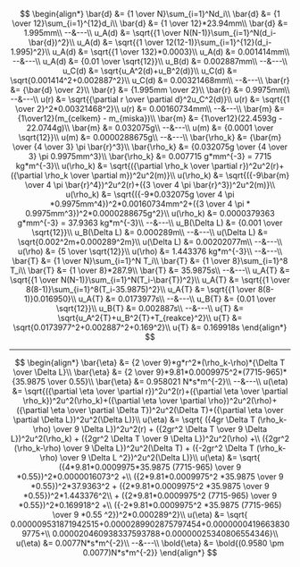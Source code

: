 $$
\begin{align*}
\bar{d} &= {1 \over N}\sum_{i=1}^Nd_i\\
\bar{d} &= {1 \over 12}\sum_{i=1}^{12}d_i\\
\bar{d} &= {1 \over 12}*23.94mm\\
\bar{d} &= 1.995mm\\
--&---\\
u_A(d) &= \sqrt{{1 \over N(N-1)}\sum_{i=1}^N(d_i-\bar{d})^2}\\
u_A(d) &= \sqrt{{1 \over 12(12-1)}\sum_{i=1}^{12}(d_i-1.995)^2}\\
u_A(d) &= \sqrt{{1 \over 132}*0.0003}\\
u_A(d) &= 0.001414mm\\
--&---\\
u_A(d) &= {0.01 \over \sqrt{12}}\\
u_B(d) &= 0.002887mm\\
--&---\\
u_C(d) &= \sqrt{u_A^2(d)+u_B^2(d)}\\
u_C(d) &= \sqrt{0.001414^2+0.002887^2}\\
u_C(d) &= 0.00321468mm\\
--&---\\
\bar{r} &= {\bar{d} \over 2}\\
\bar{r} &= {1.995mm \over 2}\\
\bar{r} &= 0.9975mm\\
--&---\\
u(r) &= \sqrt{{\partial r \over \partial d}^2u_C^2(d)}\\
u(r) &= \sqrt{{1 \over 2}^2*0.00321468^2}\\
u(r) &= 0.00160734mm\\
--&---\\
\bar{m} &= {1\over12}(m_{celkem} - m_{miska})\\
\bar{m} &= {1\over12}(22.4593g - 22.0744g)\\
\bar{m} &= 0.032075g\\
--&---\\
u(m) &= {0.0001 \over \sqrt{12}}\\
u(m) &= 0.0000288675g\\
--&---\\
\bar{\rho_k} &= {\bar{m} \over {4 \over 3} \pi \bar{r}^3}\\
\bar{\rho_k} &= {0.032075g \over {4 \over 3} \pi 0.9975mm^3}\\
\bar{\rho_k} &= 0.007715 g*mm^{-3} = 7715 kg*m^{-3}\\
u(\rho_k) &= \sqrt{({\partial \rho_k \over \partial r})^2u^2(r)+({\partial \rho_k \over \partial m})^2u^2(m)}\\
u(\rho_k) &= \sqrt{({-9\bar{m} \over 4 \pi \bar{r}^4})^2u^2(r)+({3 \over 4 \pi \bar{r}^3})^2u^2(m)}\\
u(\rho_k) &= \sqrt{({-9*0.032075g \over 4 \pi *0.9975mm^4})^2*0.00160734mm^2+({3 \over 4 \pi * 0.9975mm^3})^2*0.0000288675g^2}\\
u(\rho_k) &= 0.0000379363 g*mm^{-3} = 37.9363 kg*m^{-3}\\
--&---\\
u_B(\Delta L) &= {0.001 \over \sqrt{12}}\\
u_B(\Delta L) &= 0.000289m\\
--&---\\
u(\Delta L) &= \sqrt{0.002^2m+0.000289^2m}\\
u(\Delta L) &= 0.00202077m\\
--&---\\
u(\rho) &= {5 \over \sqrt{12}}\\
u(\rho) &= 1.443376 kg*m^{-3}\\
--&---\\
\bar{T} &= {1 \over N}\sum_{i=1}^N T_i\\
\bar{T} &= {1 \over 8}\sum_{i=1}^8 T_i\\
\bar{T} &= {1 \over 8}*287.9\\
\bar{T} &= 35.9875s\\
--&---\\
u_A{T} &= \sqrt{{1 \over N(N-1)}\sum_{i=1}^N(T_i-\bar{T})^2}\\
u_A{T} &= \sqrt{{1 \over 8(8-1)}\sum_{i=1}^8(T_i-35.9875)^2}\\
u_A{T} &= \sqrt{{1 \over 8(8-1)}0.016950}\\
u_A{T} &= 0.0173977s\\
--&---\\
u_B{T} &= {0.01 \over \sqrt{12}}\\
u_B{T} &= 0.002887s\\
--&---\\
u{T} &= \sqrt{u_A^2{T}+u_B^2{T}+T_{reakce}^2}\\
u{T} &= \sqrt{0.0173977^2+0.002887^2+0.169^2}\\
u{T} &= 0.169918s
\end{align*}
$$

-----

$$
\begin{align*}
\bar{\eta} &= {2 \over 9}*g*r^2*(\rho_k-\rho)*{\Delta T \over \Delta L}\\
\bar{\eta} &= {2 \over 9}*9.81*0.0009975^2*(7715-965)*{35.9875 \over 0.55}\\
\bar{\eta} &= 0.958021 N*s*m^{-2}\\
--&---\\
u(\eta) &= \sqrt{({\partial \eta \over \partial r})^2u^2(r)+({\partial \eta \over \partial \rho_k})^2u^2(\rho_k)+({\partial \eta \over \partial \rho})^2u^2(\rho)+({\partial \eta \over \partial \Delta T})^2u^2(\Delta T)+({\partial \eta \over \partial \Delta L})^2u^2(\Delta L)}\\
u(\eta) &= \sqrt{
({4gr \Delta T (\rho_k-\rho) \over 9 \Delta L})^2u^2(r)
+
({2gr^2 \Delta T \over 9 \Delta L})^2u^2(\rho_k)
+
({2gr^2 \Delta T \over 9 \Delta L})^2u^2(\rho)
+\\
({2gr^2 (\rho_k-\rho) \over 9 \Delta L})^2u^2(\Delta T)
+
({-2gr^2 \Delta T (\rho_k-\rho) \over 9 \Delta L ^2})^2u^2(\Delta L)}\\
u(\eta) &= \sqrt{
({4*9.81*0.0009975*35.9875 (7715-965) \over 9 *0.55})^2*0.0000016073^2
+\\
({2*9.81*0.0009975^2 *35.9875 \over 9 *0.55})^2*37.9363^2
+
({2*9.81*0.0009975^2 *35.9875 \over 9 *0.55})^2*1.443376^2\\
+
({2*9.81*0.0009975^2 (7715-965) \over 9 *0.55})^2*0.169918^2
+\\
({-2*9.81*0.0009975^2 *35.9875 (7715-965) \over 9 *0.55 ^2})^2*0.000289^2}\\
u(\eta) &= \sqrt{
0.000009531871942515+0.0000289902875797454+0.00000004196638309775+\\
0.000020460938337593788+0.00000025340806554346}\\
u(\eta) &= 0.0077N*s*m^{-2}\\
--&---\\
\bold{\eta} &= \bold{(0.9580 \pm 0.0077)N*s*m^{-2}}
\end{align*}
$$

